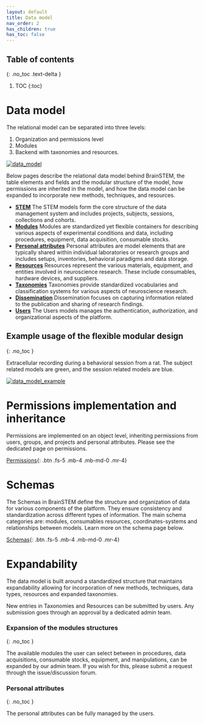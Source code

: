 ```yaml
---
layout: default
title: Data model
nav_order: 2
has_children: true
has_toc: false
---
```


## Table of contents
{: .no_toc .text-delta }

1. TOC
{:toc}

# Data model
The relational model can be separated into three levels:
1. Organization and permissions level
2. Modules
3. Backend with taxonomies and resources.

[![data_model](https://support.brainstem.org/assets/images/data_model_v6.png)](https://support.brainstem.org/assets/images/data_model_v6.png)

Below pages describe the relational data model behind BrainSTEM, the table elements and fields and the modular structure of the model, how permissions are inherited in the model, and how the data model can be expanded to incorporate new methods, techniques, and resources.

- [__STEM__](/datamodel/stem/) The STEM models form the core structure of the data management system and includes projects, subjects, sessions, collections and cohorts.
- [__Modules__](/datamodel/modules/) Modules are standardized yet flexible containers for describing various aspects of experimental conditions and data, including procedures, equipment, data acquisition, consumable stocks. 
- [__Personal attributes__](/datamodel/personal_attributes/) Personal attributes are model elements that are typically shared within individual laboratories or research groups and includes setups, inventories, behavioral paradigms and data storage.
- [__Resources__](/datamodel/resources/) Resources represent the various materials, equipment, and entities involved in neuroscience research. These include consumables, hardware devices, and suppliers.
- [__Taxonomies__](/datamodel/taxonomies/) Taxonomies provide standardized vocabularies and classification systems for various aspects of neuroscience research.
- [__Dissemination__](/datamodel/dissemination/) Dissemination focuses on capturing information related to the publication and sharing of research findings.
- [__Users__](/datamodel/users/) The Users models manages the authentication, authorization, and organizational aspects of the platform.

## Example usage of the flexible modular design
{: .no_toc }

Extracellular recording during a behavioral session from a rat. The subject related models are green, and the session related models are blue.

[![data_model_example](https://support.brainstem.org/assets/images/data_model_example_v6.png)](https://support.brainstem.org/assets/images/data_model_example_v6.png)

# Permissions implementation and inheritance
Permissions are implemented on an object level, inheriting permissions from users, groups, and projects and personal attributes. Please see the dedicated page on permissions.

[Permissions]({{"/datamodel/permissions/"|absolute_url}}){: .btn .fs-5 .mb-4 .mb-md-0 .mr-4}

# Schemas
The Schemas in BrainSTEM define the structure and organization of data for various components of the platform. They ensure consistency and standardization across different types of information. The main schema categories are: modules, consumables resources, coordinates-systems and relationships between models. Learn more on the schema page below.

[Schemas]({{"/datamodel/schemas/"|absolute_url}}){: .btn .fs-5 .mb-4 .mb-md-0 .mr-4}

# Expandability
The data model is built around a standardized structure that maintains expandability allowing for incorporation of new methods, techniques, data types, resources and expanded taxonomies.

New entries in Taxonomies and Resources can be submitted by users. Any submission goes through an approval by a dedicated admin team.

### Expansion of the modules structures
{: .no_toc }

The available modules the user can select between in procedures, data acquisitions, consumable stocks, equipment, and manipulations, can be expanded by our admin team. If you wish for this, please submit a request through the issue/discussion forum. 

### Personal attributes
{: .no_toc }

The personal attributes can be fully managed by the users.
